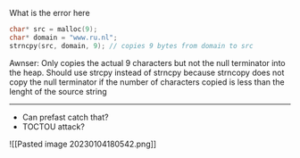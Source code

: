
What is the error here

```c
char* src = malloc(9); 
char* domain = "www.ru.nl"; 
strncpy(src, domain, 9); // copies 9 bytes from domain to src
```

Awnser: Only copies the actual 9 characters but not the null terminator into the heap.
Should use strcpy instead of strncpy because strncopy does not copy the null terminator if the number of characters copied is less than the lenght of the source string

----

- Can prefast catch that?
- TOCTOU attack?

![[Pasted image 20230104180542.png]]